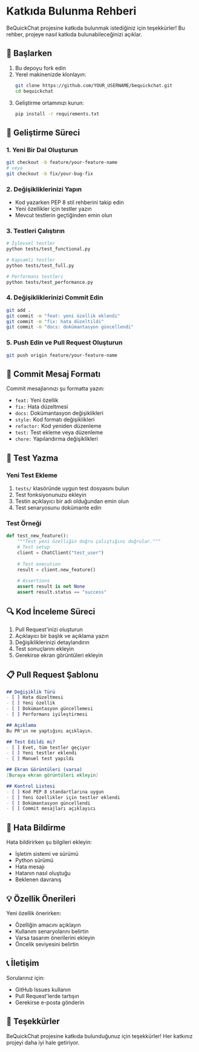 # Katkıda Bulunma Rehberi

BeQuickChat projesine katkıda bulunmak istediğiniz için teşekkürler! Bu rehber, projeye nasıl katkıda bulunabileceğinizi açıklar.

## 🚀 Başlarken

1. Bu depoyu fork edin
2. Yerel makinenizde klonlayın:
   ```bash
   git clone https://github.com/YOUR_USERNAME/bequickchat.git
   cd bequickchat
   ```
3. Geliştirme ortamınızı kurun:
   ```bash
   pip install -r requirements.txt
   ```

## 🔧 Geliştirme Süreci

### 1. Yeni Bir Dal Oluşturun
```bash
git checkout -b feature/your-feature-name
# veya
git checkout -b fix/your-bug-fix
```

### 2. Değişikliklerinizi Yapın
- Kod yazarken PEP 8 stil rehberini takip edin
- Yeni özellikler için testler yazın
- Mevcut testlerin geçtiğinden emin olun

### 3. Testleri Çalıştırın
```bash
# İşlevsel testler
python tests/test_functional.py

# Kapsamlı testler
python tests/test_full.py

# Performans testleri
python tests/test_performance.py
```

### 4. Değişikliklerinizi Commit Edin
```bash
git add .
git commit -m "feat: yeni özellik eklendi"
git commit -m "fix: hata düzeltildi"
git commit -m "docs: dokümantasyon güncellendi"
```

### 5. Push Edin ve Pull Request Oluşturun
```bash
git push origin feature/your-feature-name
```

## 📝 Commit Mesaj Formatı

Commit mesajlarınızı şu formatta yazın:
- `feat:` Yeni özellik
- `fix:` Hata düzeltmesi
- `docs:` Dokümantasyon değişiklikleri
- `style:` Kod formatı değişiklikleri
- `refactor:` Kod yeniden düzenleme
- `test:` Test ekleme veya düzenleme
- `chore:` Yapılandırma değişiklikleri

## 🧪 Test Yazma

### Yeni Test Ekleme
1. `tests/` klasöründe uygun test dosyasını bulun
2. Test fonksiyonunuzu ekleyin
3. Testin açıklayıcı bir adı olduğundan emin olun
4. Test senaryosunu dokümante edin

### Test Örneği
```python
def test_new_feature():
    """Test yeni özelliğin doğru çalıştığını doğrular."""
    # Test setup
    client = ChatClient("test_user")
    
    # Test execution
    result = client.new_feature()
    
    # Assertions
    assert result is not None
    assert result.status == "success"
```

## 🔍 Kod İnceleme Süreci

1. Pull Request'inizi oluşturun
2. Açıklayıcı bir başlık ve açıklama yazın
3. Değişikliklerinizi detaylandırın
4. Test sonuçlarını ekleyin
5. Gerekirse ekran görüntüleri ekleyin

## 📋 Pull Request Şablonu

```markdown
## Değişiklik Türü
- [ ] Hata düzeltmesi
- [ ] Yeni özellik
- [ ] Dokümantasyon güncellemesi
- [ ] Performans iyileştirmesi

## Açıklama
Bu PR'ın ne yaptığını açıklayın.

## Test Edildi mi?
- [ ] Evet, tüm testler geçiyor
- [ ] Yeni testler eklendi
- [ ] Manuel test yapıldı

## Ekran Görüntüleri (varsa)
[Buraya ekran görüntüleri ekleyin]

## Kontrol Listesi
- [ ] Kod PEP 8 standartlarına uygun
- [ ] Yeni özellikler için testler eklendi
- [ ] Dokümantasyon güncellendi
- [ ] Commit mesajları açıklayıcı
```

## 🐛 Hata Bildirme

Hata bildirirken şu bilgileri ekleyin:
- İşletim sistemi ve sürümü
- Python sürümü
- Hata mesajı
- Hatanın nasıl oluştuğu
- Beklenen davranış

## 💡 Özellik Önerileri

Yeni özellik önerirken:
- Özelliğin amacını açıklayın
- Kullanım senaryolarını belirtin
- Varsa tasarım önerilerini ekleyin
- Öncelik seviyesini belirtin

## 📞 İletişim

Sorularınız için:
- GitHub Issues kullanın
- Pull Request'lerde tartışın
- Gerekirse e-posta gönderin

## 🙏 Teşekkürler

BeQuickChat projesine katkıda bulunduğunuz için teşekkürler! Her katkınız projeyi daha iyi hale getiriyor. 